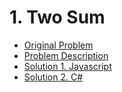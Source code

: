 # 1. Two Sum

- [Original Problem](https://leetcode.com/problems/two-sum/description/)
- [Problem Description](description)
- [Solution 1. Javascript](solution-1-javascript)
- [Solution 2. C#](solution-2-csharp)